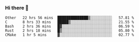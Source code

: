 ### Hi there 👋

<!--
**WShiBin/WShiBin** is a ✨ _special_ ✨ repository because its `README.md` (this file) appears on your GitHub profile.

Here are some ideas to get you started:

- 🔭 I’m currently working on ...
- 🌱 I’m currently learning ...
- 👯 I’m looking to collaborate on ...
- 🤔 I’m looking for help with ...
- 💬 Ask me about ...
- 📫 How to reach me: ...
- 😄 Pronouns: ...
- ⚡ Fun fact: ...
-->

<!--START_SECTION:waka-->
```text
Other   22 hrs 56 mins  ██████████████▒░░░░░░░░░░   57.81 % 
C       8 hrs 33 mins   █████▒░░░░░░░░░░░░░░░░░░░   21.55 % 
Bash    2 hrs 36 mins   █▓░░░░░░░░░░░░░░░░░░░░░░░   06.59 % 
Rust    2 hrs 18 mins   █▒░░░░░░░░░░░░░░░░░░░░░░░   05.80 % 
CMake   1 hr 5 mins     ▓░░░░░░░░░░░░░░░░░░░░░░░░   02.77 % 
```
<!--END_SECTION:waka-->
